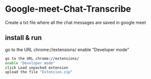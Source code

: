 # Google-meet-Chat-Transcribe
Create a txt file where all the chat messages are saved in google meet
## install & run 
go to the URL chrome://extensions/
enable "Developer mode"
```bash
go to the URL chrome://extensions/
enable "Developer mode"
click Load unpacked extension
upload the file "Extencion.zip"
```

